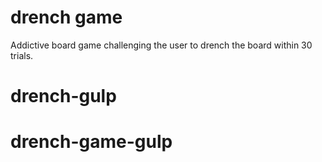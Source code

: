 # drench game
Addictive board game challenging the user to drench the board within 30 trials.
# drench-gulp
# drench-game-gulp
